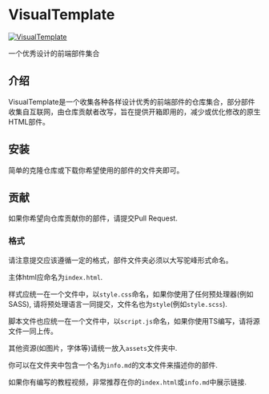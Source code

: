 # VisualTemplate

[![VisualTemplate](https://img.shields.io/badge/VisualTemplate-%40lWaterLite-blue)](https://github.com/lWaterLite)

一个优秀设计的前端部件集合

## 介绍

VisualTemplate是一个收集各种各样设计优秀的前端部件的仓库集合，部分部件收集自互联网，由仓库贡献者改写，旨在提供开箱即用的，减少或优化修改的原生HTML部件。

## 安装

简单的克隆仓库或下载你希望使用的部件的文件夹即可。

## 贡献

如果你希望向仓库贡献你的部件，请提交Pull Request.

### 格式

请注意提交应该遵循一定的格式，部件文件夹必须以大写驼峰形式命名。

主体html应命名为`index.html`.

样式应统一在一个文件中，以`style.css`命名，如果你使用了任何预处理器(例如SASS), 请将预处理语言一同提交，文件名也为`style`(例如`style.scss`).

脚本文件也应统一在一个文件中，以`script.js`命名，如果你使用TS编写，请将源文件一同上传。

其他资源(如图片，字体等)请统一放入`assets`文件夹中.

你可以在文件夹中包含一个名为`info.md`的文本文件来描述你的部件.

如果你有编写的教程视频，非常推荐在你的`index.html`或`info.md`中展示链接.



